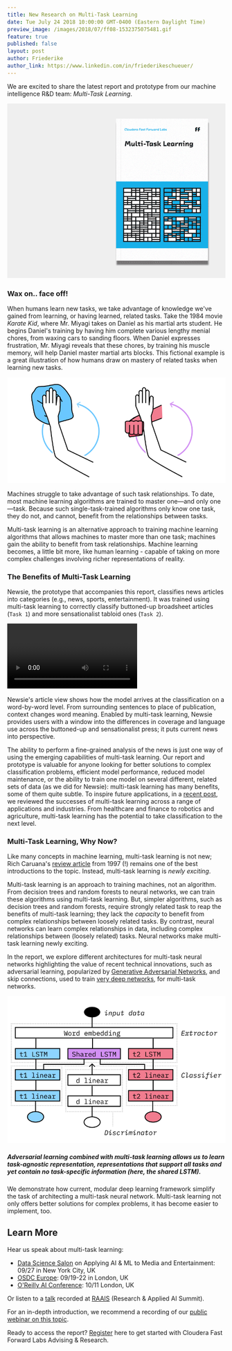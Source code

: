 ```yaml
---
title: New Research on Multi-Task Learning
date: Tue July 24 2018 10:00:00 GMT-0400 (Eastern Daylight Time)
preview_image: /images/2018/07/ff08-1532375075481.gif
feature: true
published: false
layout: post
author: Friederike
author_link: https://www.linkedin.com/in/friederikeschueuer/
---
```


We are excited to share the latest report and prototype from our machine
intelligence R&D team: _Multi-Task Learning_.

![FF08 Multi-Task Learning](/images/2018/07/ff08-1532375075481.gif)

### Wax on.. face off!
When humans learn new tasks, we take advantage of knowledge we've gained from learning, or having learned, related tasks.  Take the 1984 movie _Karate Kid_, where Mr. Miyagi takes on Daniel as his martial arts
student. He begins Daniel's training by having him complete various lengthy
menial chores, from waxing cars to sanding floors. When Daniel expresses
frustration, Mr. Miyagi reveals that these chores, by training his muscle
memory, will help Daniel master martial arts blocks. This fictional example is a great illustration of how humans draw on mastery of related tasks when learning new tasks.

![Karate Kid illustration of multi-task benefits](/images/2018/07/02_01-1532375153419.png)

Machines struggle to take advantage of such task relationships. To date, most
machine learning algorithms are trained to master one—and only one—task.
Because such single-task-trained algorithms only know one task, they do not,
and cannot, benefit from the relationships between tasks. 

Multi-task learning is an alternative approach to training machine learning
algorithms that allows machines to master more than one task; machines gain the
ability to benefit from task relationships. Machine learning becomes, a little
bit more, like human learning - capable of taking on more complex challenges involving richer representations of reality.

### The Benefits of Multi-Task Learning
Newsie, the prototype that accompanies this report, classifies news articles
into categories (e.g., news, sports, entertainment). It was trained using
multi-task learning to correctly classify buttoned-up broadsheet articles
(`Task 1`) and more sensationalist tabloid ones (`Task 2`). 

<div class="html-video-holder
"><video src="https://www.fastforwardlabs.com/static/images/newsie.mp4" loop="true" autoplay="true" controls="true"></video></div>

Newsie's article view shows how the model arrives at the classification on a
word-by-word level.  From surrounding sentences to place of publication,
context changes word meaning. Enabled by multi-task learning, Newsie provides
users with a window into the differences in coverage and language use across
the buttoned-up and sensationalist press; it puts current news into
perspective.

The ability to perform a fine-grained analysis of the news is just one way of
using the emerging capabilities of multi-task learning. Our report and
prototype is valuable for anyone looking for better solutions to complex
classification problems, efficient model performance, reduced model
maintenance, or the ability to train one model on several different, related
sets of data (as we did for Newsie): multi-task learning has many benefits,
some of them quite subtle. To inspire future applications, in a [recent
post](http://blog.fastforwardlabs.com/2018/06/26/supercharging-classification-the-value-of-multitask-learning.html),
we reviewed the successes of multi-task learning across a range of applications
and industries. From healthcare and finance to robotics and agriculture,
multi-task learning has the potential to take classification to the next level.

### Multi-Task Learning, Why Now?
Like many concepts in machine learning, multi-task learning is not new; Rich
Caruana's [review
article](https://link.springer.com/article/10.1023/A:1007379606734) from 1997
(!) remains one of the best introductions to the topic. Instead, multi-task
learning is *newly exciting*.

Multi-task learning is an approach to training machines, not an algorithm. From
decision trees and random forests to neural networks, we can train these
algorithms using multi-task learning. But, simpler algorithms, such as decision
trees and random forests, require strongly related task to reap the benefits of
multi-task learning; they lack the *capacity* to benefit from complex
relationships between loosely related tasks. By contrast, neural networks can
learn complex relationships in data, including complex relationships between
(loosely related) tasks. Neural networks make multi-task learning newly
exciting.

In the report, we explore different architectures for multi-task neural
networks highlighting the value of recent technical innovations, such as
adversarial learning, popularized by [Generative Adversarial
Networks](https://arxiv.org/abs/1406.2661), and skip connections, used to train
[very deep
networks](http://papers.nips.cc/paper/5850-training-very-deep-networks), for
multi-task networks. 

![](/images/2018/07/03_11-1532375456175.png)
##### Adversarial learning combined with multi-task learning allows us to learn task-agnostic representation, representations that support all tasks and yet contain no task-specific information (here, the shared LSTM). 

We demonstrate how current, modular deep learning framework simplify the task
of architecting a multi-task neural network. Multi-task learning not only
offers better solutions for complex problems, it has become easier to
implement, too.

## Learn More

Hear us speak about multi-task learning:

 - [Data Science Salon](https://datascience.salon/ny9-18/) on Applying AI & ML to Media and Entertainment: 09/27 in New York City, UK
 - [OSDC Europe](https://odsc.com/london): 09/19-22 in London, UK
 - [O'Reilly AI Conference](https://conferences.oreilly.com/artificial-intelligence/ai-eu/public/schedule/detail/70266): 10/11 London, UK

Or listen to a [talk](https://www.youtube.com/watch?v=7lvtoDfDvHs&feature=youtu.be) recorded
at [RAAIS](https://raais.co/) (Research & Applied AI Summit). 

For an in-depth introduction, we recommend a recording of our [public webinar on this topic](https://info.cloudera.com/LP=2027).

Ready to access the report?  [Register](https://www.cloudera.com/products/fast-forward-labs-research/fast-forward-labs-research-reports.html) here to get started with Cloudera Fast Forward Labs Advising & Research.
